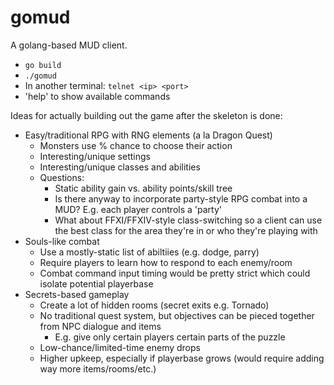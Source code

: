 # gomud

A golang-based MUD client.
* `go build`
* `./gomud`
* In another terminal: `telnet <ip> <port>`
* 'help' to show available commands

Ideas for actually building out the game after the skeleton is done:

* Easy/traditional RPG with RNG elements (a la Dragon Quest)
  * Monsters use % chance to choose their action
  * Interesting/unique settings
  * Interesting/unique classes and abilities
  * Questions:
    * Static ability gain vs. ability points/skill tree
    * Is there anyway to incorporate party-style RPG combat into a MUD? E.g. each player controls a 'party'
    * What about FFXI/FFXIV-style class-switching so a client can use the best class for the area they're in or who they're playing with
* Souls-like combat
  * Use a mostly-static list of abiltiies (e.g. dodge, parry)
  * Require players to learn how to respond to each enemy/room
  * Combat command input timing would be pretty strict which could isolate potential playerbase
* Secrets-based gameplay
  * Create a lot of hidden rooms (secret exits e.g. Tornado)
  * No traditional quest system, but objectives can be pieced together from NPC dialogue and items
    * E.g. give only certain players certain parts of the puzzle
  * Low-chance/limited-time enemy drops
  * Higher upkeep, especially if playerbase grows (would require adding way more items/rooms/etc.)
